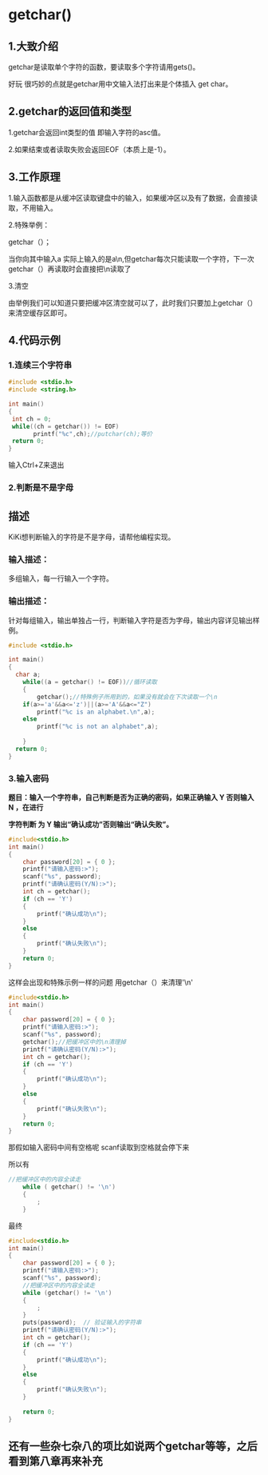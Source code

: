 # getchar()

## 1.大致介绍

getchar是读取单个字符的函数，要读取多个字符请用gets()。

好玩  很巧妙的点就是getchar用中文输入法打出来是个体插入 get char。

## 2.getchar的返回值和类型

1.getchar会返回int类型的值 即输入字符的asc值。

2.如果结束或者读取失败会返回EOF（本质上是-1）。

## 3.工作原理

1.输入函数都是从缓冲区读取键盘中的输入，如果缓冲区以及有了数据，会直接读取，不用输入。

2.特殊举例：

getchar（）；

当你向其中输入a 实际上输入的是a\n,但getchar每次只能读取一个字符，下一次getchar（）再读取时会直接把\n读取了

3.清空

由举例我们可以知道只要把缓冲区清空就可以了，此时我们只要加上getchar（）来清空缓存区即可。

## 4.代码示例

### 1.连续三个字符串



```c
#include <stdio.h>
#include <string.h>

int main()
{
 int ch = 0;
 while((ch = getchar()) != EOF)
       printf("%c",ch);//putchar(ch);等价
 return 0;      
}
```

输入Ctrl+Z来退出

### 2.判断是不是字母

## 描述

KiKi想判断输入的字符是不是字母，请帮他编程实现。

### 输入描述：

多组输入，每一行输入一个字符。

### 输出描述：

针对每组输入，输出单独占一行，判断输入字符是否为字母，输出内容详见输出样例。



```c
#include <stdio.h>

int main()
{
  char a;
    while((a = getchar() != EOF))//循环读取
    {
        getchar();//特殊例子所用到的，如果没有就会在下次读取一个\n
    if(a>='a'&&a<='z')||(a>='A'&&a<="Z")
        printf("%c is an alphabet.\n",a);
    else
        printf("%c is not an alphabet",a);
            
    }
  return 0;
}
```

### 3.输入密码

**题目：输入一个字符串，自己判断是否为正确的密码，如果正确输入 Y 否则输入 N ，在进行**

**字符判断 为 Y 输出“确认成功”否则输出“确认失败”。**

```c
#include<stdio.h>
int main()
{
	char password[20] = { 0 };
	printf("请输入密码:>");
	scanf("%s", password);
	printf("请确认密码(Y/N):>");
	int ch = getchar();
	if (ch == 'Y')
	{
		printf("确认成功\n");
	}
	else
	{
		printf("确认失败\n");
	}
	return 0;
}
```

这样会出现和特殊示例一样的问题 用getchar（）来清理'\n'

```c
#include<stdio.h>
int main()
{
	char password[20] = { 0 };
	printf("请输入密码:>");
	scanf("%s", password);
	getchar();//把缓冲区中的\n清理掉
	printf("请确认密码(Y/N):>");
	int ch = getchar();
	if (ch == 'Y')
	{
		printf("确认成功\n");
	}
	else
	{
		printf("确认失败\n");
	}
	return 0;
}
```

那假如输入密码中间有空格呢 scanf读取到空格就会停下来

所以有

```c
//把缓冲区中的内容全读走
	while ( getchar() != '\n')
	{
		;
	}
```

最终

```c
#include<stdio.h>
int main()
{
	char password[20] = { 0 };
	printf("请输入密码:>");
	scanf("%s", password);
	//把缓冲区中的内容全读走
	while (getchar() != '\n')
	{
		;
	}
	puts(password);  // 验证输入的字符串
	printf("请确认密码(Y/N):>");
	int ch = getchar();
	if (ch == 'Y')
	{
		printf("确认成功\n");
	}
	else
	{
		printf("确认失败\n");
	}
 
	return 0;
}
```

## 还有一些杂七杂八的项比如说两个getchar等等，之后看到第八章再来补充